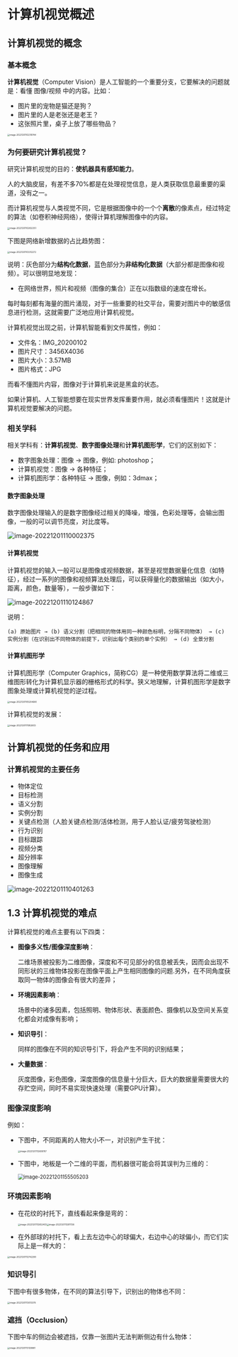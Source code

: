 # 计算机视觉概述

## 计算机视觉的概念

### 基本概念

**计算机视觉**（Computer Vision）是人工智能的一个重要分支，它要解决的问题就是：看懂 图像/视频 中的内容。比如：

+ 图片里的宠物是猫还是狗？
+ 图片里的人是老张还是老王？
+ 这张照片里，桌子上放了哪些物品？

<img src="https://images.drshw.tech/images/notes/image-20221201102319744.png" alt="image-20221201102319744" style="zoom: 33%;" />

### 为何要研究计算机视觉？

研究计算机视觉的目的：**使机器具有感知能力**。

人的大脑皮层，有差不多70%都是在处理视觉信息，是人类获取信息最重要的渠道，没有之一。

而计算机视觉与人类视觉不同，它是根据图像中的一个个**离散**的像素点，经过特定的算法（如卷积神经网络），使得计算机理解图像中的内容。

<img src="https://images.drshw.tech/images/notes/image-20221201102832351.png" alt="image-20221201102832351" style="zoom:33%;" />

下图是网络新增数据的占比趋势图：

<img src="https://images.drshw.tech/images/notes/image-20221201103312272.png" alt="image-20221201103312272" style="zoom:33%;" />

说明：灰色部分为**结构化数据**，蓝色部分为**非结构化数据**（大部分都是图像和视频）。可以很明显地发现：

+ 在网络世界，照片和视频（图像的集合）正在以指数级的速度在增长。

每时每刻都有海量的图片涌现，对于一些重要的社交平台，需要对图片中的敏感信息进行检测，这就需要广泛地应用计算机视觉。

计算机视觉出现之前，计算机智能看到文件属性，例如：

+ 文件名：IMG_20200102
+ 图片尺寸：3456X4036
+ 图片大小：3.57MB
+ 图片格式：JPG

而看不懂图片内容，图像对于计算机来说是黑盒的状态。

如果计算机、人工智能想要在现实世界发挥重要作用，就必须看懂图片！这就是计算机视觉要解决的问题。

### 相关学科

相关学科有：**计算机视觉**、**数字图像处理**和**计算机图形学**，它们的区别如下：

+ 数字图象处理：图像 → 图像，例如: photoshop；
+ 计算机视觉：图像 → 各种特征；
+ 计算机图形学：各种特征 → 图像，例如：3dmax；

#### 数字图象处理

数字图像处理输入的是数字图像经过相关的降噪，增强，色彩处理等，会输出图像，一般的可以调节亮度，对比度等。

![image-20221201110002375](https://images.drshw.tech/images/notes/image-20221201110002375.png)

#### 计算机视觉

计算机视觉的输入一般可以是图像或视频数据，甚至是视觉数据量化信息（如特征），经过一系列的图像和视频算法处理后，可以获得量化的数据输出（如大小，距离，颜色，数量等），一般步骤如下：

![image-20221201110124867](https://images.drshw.tech/images/notes/image-20221201110124867.png)

说明：

`(a) 原始图片 → (b) 语义分割（把相同的物体用同一种颜色标明，分隔不同物体） → (c) 实例分割（在识别出不同物体的前提下，识别出每个类别的单个实例） → (d) 全景分割`

#### 计算机图形学

计算机图形学（Computer Graphics，简称CG）是一种使用数学算法将二维或三维图形转化为计算机显示器的栅格形式的科学。狭义地理解，计算机图形学是数字图象处理或计算机视觉的逆过程。

<img src="https://images.drshw.tech/images/notes/image-20221201105204680.png" alt="image-20221201105204680" style="zoom:33%;" />

计算机视觉的发展：

<img src="https://images.drshw.tech/images/notes/image-20221201111952603.png" alt="image-20221201111952603" style="zoom: 33%;" />

## 计算机视觉的任务和应用

### 计算机视觉的主要任务

+ 物体定位
+ 目标检测
+ 语义分割
+ 实例分割
+ 关键点检测（人脸关键点检测/活体检测，用于人脸认证/疲劳驾驶检测）
+ 行为识别
+ 目标跟踪
+ 视频分类
+ 超分辨率
+ 图像理解
+ 图像生成

![image-20221201110401263](https://images.drshw.tech/images/notes/image-20221201110401263.png)



## 1.3 计算机视觉的难点

计算机视觉的难点主要有以下四类：

+ **图像多义性/图像深度影响**：

  二维场景被投影为二维图像，深度和不可见部分的信息被丢失，因而会出现不同形状的三维物体投影在图像平面上产生相同图像的问题.另外，在不同角度获取同一物体的图像会有很大的差异；

+ **环境因素影响**：

  场景中的诸多因素，包括照明、物体形状、表面颜色、摄像机以及空间关系变化都会对成像有影响；

+ **知识导引**：

  同样的图像在不同的知识导引下，将会产生不同的识别结果；

+ **大量数据**：

  灰度图像，彩色图像，深度图像的信息量十分巨大，巨大的数据量需要很大的存贮空间，同时不易实现快速处理（需要GPU计算）。

### 图像深度影响

例如：

+ 下图中，不同距离的人物大小不一，对识别产生干扰：

  <img src="https://images.drshw.tech/images/notes/image-20221201112608787.png" alt="image-20221201112608787" style="zoom: 33%;" />

+ 下图中，地板是一个二维的平面，而机器很可能会将其误判为三维的：

  <img src="https://images.drshw.tech/images/notes/image-20221201155505203.png" alt="image-20221201155505203" style="zoom:80%;" />

### 环境因素影响

+ 在花纹的衬托下，直线看起来像是弯的：

  <img src="https://images.drshw.tech/images/notes/image-20221201112652403.png" alt="image-20221201112652403" style="zoom:33%;" /><img src="https://images.drshw.tech/images/notes/image-20221201112911138.png" alt="image-20221201112911138" style="zoom:33%;" />

+ 在外部球的衬托下，看上去左边中心的球偏大，右边中心的球偏小，而它们实际上是一样大的：

<img src="https://images.drshw.tech/images/notes/image-20221201112742290.png" alt="image-20221201112742290" style="zoom:33%;" />

### 知识导引

下图中有很多物体，在不同的算法引导下，识别出的物体也不同：

<img src="https://images.drshw.tech/images/notes/image-20221201113013378.png" alt="image-20221201113013378" style="zoom:33%;" />

### 遮挡（Occlusion）

下图中车的侧边会被遮挡，仅靠一张图片无法判断侧边有什么物体：

<img src="https://images.drshw.tech/images/notes/image-20221201113129881.png" alt="image-20221201113129881" style="zoom:33%;" />

